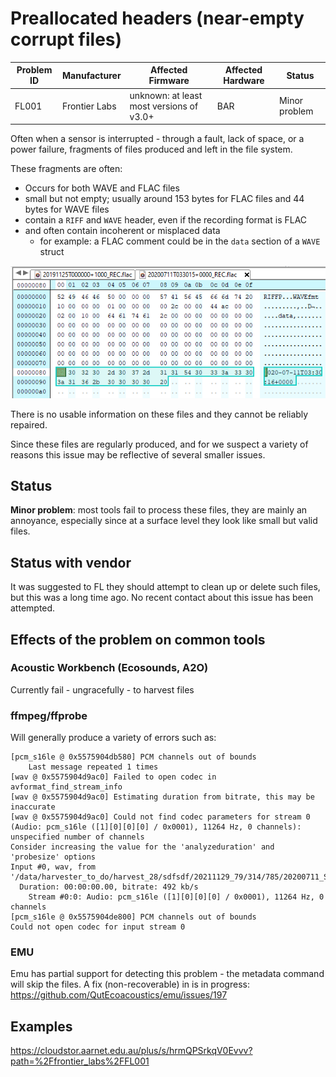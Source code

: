 # Preallocated headers (near-empty corrupt files)


| Problem ID | Manufacturer  | Affected Firmware                        | Affected Hardware | Status        |
| ---------- | ------------- | ---------------------------------------- | ----------------- | ------------- |
| FL001      | Frontier Labs | unknown: at least most versions of v3.0+ | BAR               | Minor problem |

Often when a sensor is interrupted - through a fault, lack of space, or a power failure, fragments of files 
produced and left in the file system.

These fragments are often:

- Occurs for both WAVE and FLAC files
- small but not empty; usually around 153 bytes for FLAC files and 44 bytes for WAVE files
- contain a `RIFF` and `WAVE` header, even if the recording format is FLAC
- and often contain incoherent or misplaced data
   - for example: a FLAC comment could be in the `data` section of a `WAVE` struct

![FL001 header](../media/FL001_header.png)

There is no usable information on these files and they cannot be reliably repaired.

Since these files are regularly produced, and for we suspect a variety of reasons this issue may be
reflective of several smaller issues.

## Status

**Minor problem**: most tools fail to process these files,
they are mainly an annoyance, especially since at a surface level they look like small
but valid files.

## Status with vendor

It was suggested to FL they should attempt to clean up or delete such files, but this was a long time ago.
No recent contact about this issue has been attempted.

## Effects of the problem on common tools

### Acoustic Workbench (Ecosounds, A2O)

Currently fail - ungracefully - to harvest files

### ffmpeg/ffprobe

Will generally produce a variety of errors such as:

```
[pcm_s16le @ 0x5575904db580] PCM channels out of bounds
    Last message repeated 1 times
[wav @ 0x5575904d9ac0] Failed to open codec in avformat_find_stream_info
[wav @ 0x5575904d9ac0] Estimating duration from bitrate, this may be inaccurate
[wav @ 0x5575904d9ac0] Could not find codec parameters for stream 0 (Audio: pcm_s16le ([1][0][0][0] / 0x0001), 11264 Hz, 0 channels): unspecified number of channels
Consider increasing the value for the 'analyzeduration' and 'probesize' options
Input #0, wav, from '/data/harvester_to_do/harvest_28/sdfsdf/20211129_79/314/785/20200711_STUDY/20200711T033015+0000_REC.flac':
  Duration: 00:00:00.00, bitrate: 492 kb/s
    Stream #0:0: Audio: pcm_s16le ([1][0][0][0] / 0x0001), 11264 Hz, 0 channels
[pcm_s16le @ 0x5575904de800] PCM channels out of bounds
Could not open codec for input stream 0
```

### EMU

Emu has partial support for detecting this problem - the metadata command will skip the files.
A fix (non-recoverable) in is in progress: <https://github.com/QutEcoacoustics/emu/issues/197>


## Examples

https://cloudstor.aarnet.edu.au/plus/s/hrmQPSrkqV0Evvv?path=%2Ffrontier_labs%2FFL001